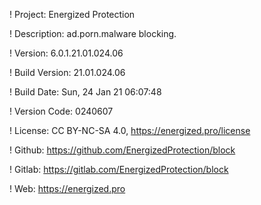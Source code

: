 ! Project: Energized Protection

! Description: ad.porn.malware blocking.

! Version: 6.0.1.21.01.024.06

! Build Version: 21.01.024.06

! Build Date: Sun, 24 Jan 21 06:07:48

! Version Code: 0240607

! License: CC BY-NC-SA 4.0, https://energized.pro/license

! Github: https://github.com/EnergizedProtection/block

! Gitlab: https://gitlab.com/EnergizedProtection/block


! Web: https://energized.pro
